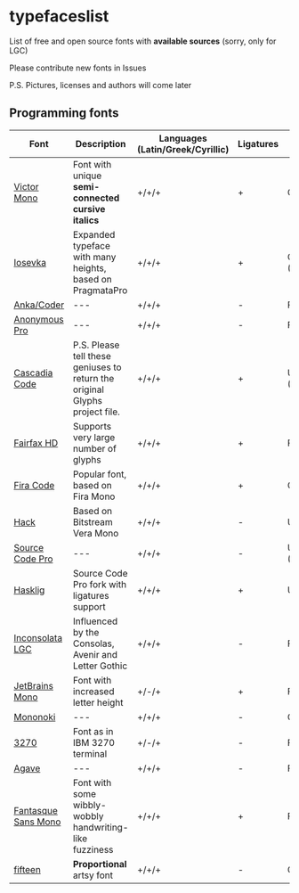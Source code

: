 # typefaceslist
List of free and open source fonts with **available sources** (sorry, only for LGC)

Please contribute new fonts in Issues

P.S. Pictures, licenses and authors will come later

Programming fonts
----------

| Font | Description | Languages (Latin/Greek/Cyrillic) | Ligatures | Font editor |
| --- | --- | --- | --- | --- |
| [Victor Mono](https://rubjo.github.io/victor-mono/) | Font with unique **semi-connected cursive italics** | +/+/+ | + | Glyphs |
| [Iosevka](https://typeof.net/Iosevka/) | Expanded typeface with many heights, based on PragmataPro | +/+/+ | + | Code (JS(?)) |
| [Anka/Coder](https://github.com/loafer-mka/anka-coder-fonts) | --- | +/+/+ | - | FontForge |
| [Anonymous Pro](https://www.marksimonson.com/fonts/view/anonymous-pro) | --- | +/+/+ | - | Fontlab |
| [Cascadia Code](https://github.com/microsoft/cascadia-code) | P.S. Please tell these geniuses to return the original Glyphs project file. | +/+/+ | + | UFO (Glyphs) |
| [Fairfax HD](http://www.kreativekorp.com/software/fonts/fairfaxhd.shtml) | Supports very large number of glyphs | +/+/+ | + | FontForge |
| [Fira Code](https://github.com/tonsky/FiraCode) | Popular font, based on Fira Mono | +/+/+ | + | Glyphs |
| [Hack](https://sourcefoundry.org/hack/) | Based on Bitstream Vera Mono | +/+/+ | - | UFO |
| [Source Code Pro](https://github.com/adobe-fonts/source-code-pro) | --- | +/+/+ | - | UFO (Robofont) |
| [Hasklig](https://github.com/i-tu/Hasklig) | Source Code Pro fork with ligatures support | +/+/+ | + | UFO |
| [Inconsolata LGC](https://github.com/MihailJP/Inconsolata-LGC) | Influenced by the Consolas, Avenir and Letter Gothic | +/+/+ | - | FontForge |
| [JetBrains Mono](https://www.jetbrains.com/lp/mono/) | Font with increased letter height | +/-/+ | + | Fontlab |
| [Mononoki](https://github.com/madmalik/mononoki) | --- | +/+/+ | - | Glyphs |
| [3270](https://github.com/rbanffy/3270font) | Font as in IBM 3270 terminal | +/-/+ | - | FontForge |
| [Agave](https://github.com/agarick/agave) | --- | +/+/+ | - | FontForge |
| [Fantasque Sans Mono](https://github.com/belluzj/fantasque-sans) | Font with some wibbly-wobbly handwriting-like fuzziness | +/+/+ | + | FontForge |
| [fifteen](https://burodepeper.github.io/fifteen/) | **Proportional** artsy font | +/+/+ | - | Glyphs |
